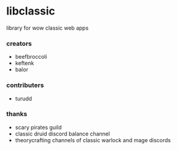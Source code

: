 # libclassic

library for wow classic web apps

### creators

  - beefbroccoli
  - keftenk
  - balor

### contributers

 - turudd

### thanks 

 - scary pirates guild
 - classic druid discord balance channel
 - theorycrafting channels of classic warlock and mage discords
